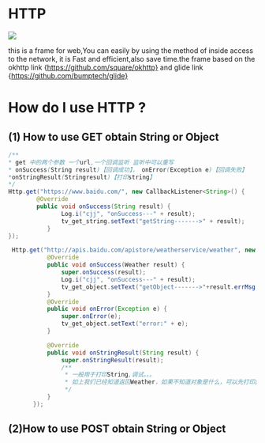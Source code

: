 
HTTP
=============================================================
 ![](http://www.apkbus.com/data/attachment/forum/201508/26/162351nes8eqe83hhhbple.jpg)
 
 this is a frame for web,You can easily by using the method of inside access to  the network,
 it is Fast and efficient,also save time.the frame based on the okhttp link 
 {https://github.com/square/okhttp} and glide link {https://github.com/bumptech/glide}
 
 How do I use HTTP ?
======================================================================
 
(1) How to use GET obtain String or Object
-------------------------------------------------------------
 ```java
 /**
 * get 中的两个参数 一个url,一个回调监听 监听中可以重写
 * onSuccess(String result)【回调成功】， onError(Exception e)【回调失败】 
 *onStringResult(Stringresult)【打印string】
 */
 Http.get("https://www.baidu.com/", new CallbackListener<String>() {
         @Override
         public void onSuccess(String result) {
                Log.i("cjj", "onSuccess---" + result);
                tv_get_string.setText("getString------->" + result);
            }
 });
 
  Http.get("http://apis.baidu.com/apistore/weatherservice/weather", new CallbackListener<Weather>() {
            @Override
            public void onSuccess(Weather result) {
                super.onSuccess(result);
                Log.i("cjj", "onSuccess---" + result);
                tv_get_object.setText("getObject------->"+result.errMsg +"------"+result.errNum);
            }
            @Override
            public void onError(Exception e) {
                super.onError(e);
                tv_get_object.setText("error:" + e);
            }

            @Override
            public void onStringResult(String result) {
                super.onStringResult(result);
                /**
                 * 一般用于打印String,调试。。。
                 * 如上我们已经知道返回Weather，如果不知道对象是什么，可以先打印出String,就知道对象是怎样的。。。
                 */
            }
        });
 ```       
 (2)How to use POST obtain String or Object
 --------------------------------------------------------------------------------------------------------------------------------------
 

 
